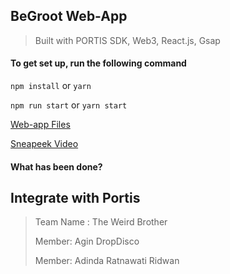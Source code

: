 ## BeGroot Web-App

> Built with PORTIS SDK, Web3, React.js, Gsap

#### To get set up, run the following command
`npm install`  or `yarn`

`npm run start` or `yarn start`

[Web-app Files](https://github.com/Agin-DropDisco/encode-hclub/tree/main/PORTIS/BeGroot-Web-App)


[Sneapeek Video](../2021.01.17-23.17_1.gif)


#### What has been done?

## Integrate with Portis

> Team Name : The Weird Brother
> 
> Member: Agin DropDisco
> 
> Member: Adinda Ratnawati Ridwan
